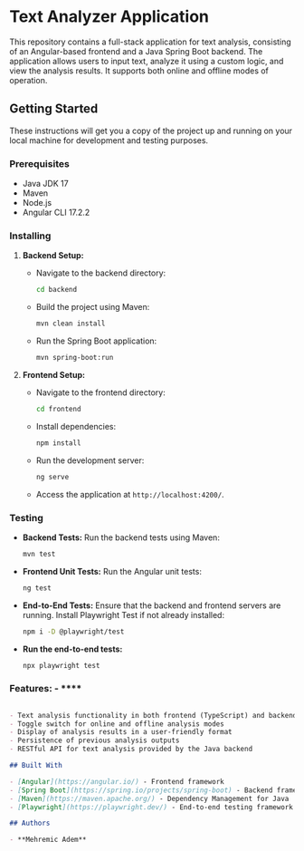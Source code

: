 # Text Analyzer Application

This repository contains a full-stack application for text analysis, consisting of an Angular-based frontend and a Java Spring Boot backend. The application allows users to input text, analyze it using a custom logic, and view the analysis results. It supports both online and offline modes of operation.

## Getting Started

These instructions will get you a copy of the project up and running on your local machine for development and testing purposes.

### Prerequisites

- Java JDK 17
- Maven
- Node.js
- Angular CLI 17.2.2

### Installing

1. **Backend Setup:**
   - Navigate to the backend directory:
     ```bash
     cd backend
     ```
   - Build the project using Maven:
     ```bash
     mvn clean install
     ```
   - Run the Spring Boot application:
     ```bash
     mvn spring-boot:run
     ```

2. **Frontend Setup:**
   - Navigate to the frontend directory:
     ```bash
     cd frontend
     ```
   - Install dependencies:
     ```bash
     npm install
     ```
   - Run the development server:
     ```bash
     ng serve
     ```
   - Access the application at `http://localhost:4200/`.

### Testing

- **Backend Tests:**
  Run the backend tests using Maven:
  ```bash
  mvn test

- **Frontend Unit Tests:**
  Run the Angular unit tests:
  ```bash
  ng test

- **End-to-End Tests:**
  Ensure that the backend and frontend servers are running. Install Playwright Test if not already installed:
  ```bash
  npm i -D @playwright/test

- **Run the end-to-end tests:**
  
  ```bash
  npx playwright test


### Features: - ****

```markdown

- Text analysis functionality in both frontend (TypeScript) and backend (Java)
- Toggle switch for online and offline analysis modes
- Display of analysis results in a user-friendly format
- Persistence of previous analysis outputs
- RESTful API for text analysis provided by the Java backend

## Built With

- [Angular](https://angular.io/) - Frontend framework
- [Spring Boot](https://spring.io/projects/spring-boot) - Backend framework
- [Maven](https://maven.apache.org/) - Dependency Management for Java
- [Playwright](https://playwright.dev/) - End-to-end testing framework

## Authors

- **Mehremic Adem**
